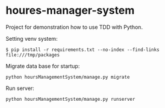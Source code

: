 # houres-manager-system
Project for demonstration how to use TDD with Python.

Setting venv system:
    
    $ pip install -r requirements.txt --no-index --find-links file:///tmp/packages

Migrate data base for startup:
    
    python hoursManagementSystem/manage.py migrate

Run server:
    
    python hoursManagementSystem/manage.py runserver
